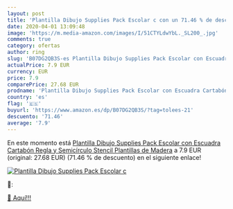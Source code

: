 ```yaml
---
layout: post
title: 'Plantilla Dibujo Supplies Pack Escolar c con un 71.46 % de descuento'
date: 2020-04-01 13:09:48
image: 'https://m.media-amazon.com/images/I/51CTYLdwYbL._SL200_.jpg'
comments: true
category: ofertas
author: ring
slug: 'B07DG2QB3S-es Plantilla Dibujo Supplies Pack Escolar con Escuadra Cartabón Regla y Semicírculo Stencil Plantillas de Madera'
actualPrice: 7.9 EUR
currency: EUR
price: 7.9
comparePrice: 27.68 EUR
prodname: 'Plantilla Dibujo Supplies Pack Escolar con Escuadra Cartabón Regla y Semicírculo Stencil Plantillas de Madera'
country: 'es'
flag: '🇪🇸'
buyurl: 'https://www.amazon.es/dp/B07DG2QB3S/?tag=tolees-21'
descuento: '71.46'
average: '7.9'
---
```


En este momento está [Plantilla Dibujo Supplies Pack Escolar con Escuadra Cartabón Regla y Semicírculo Stencil Plantillas de Madera](https://www.amazon.es/dp/B07DG2QB3S/?tag=tolees-21) a 7.9 EUR (original: 27.68 EUR) (71.46 %  de descuento) en el siguiente enlace!

[![Plantilla Dibujo Supplies Pack Escolar c](https://m.media-amazon.com/images/I/51CTYLdwYbL._SL200_.jpg)](https://www.amazon.es/dp/B07DG2QB3S/?tag=tolees-21)

🔎:


[🛒 Aquí!!!](https://www.amazon.es/dp/B07DG2QB3S/?tag=tolees-21)
